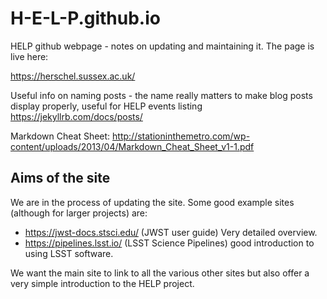 # H-E-L-P.github.io
HELP github webpage - notes on updating and maintaining it. The page is live here:

https://herschel.sussex.ac.uk/

Useful info on naming posts - the name really matters to make blog posts display properly,  useful for HELP events listing https://jekyllrb.com/docs/posts/

Markdown Cheat Sheet: http://stationinthemetro.com/wp-content/uploads/2013/04/Markdown_Cheat_Sheet_v1-1.pdf 

## Aims of the site

We are in the process of updating the site. Some good example sites (although for larger projects) are:

- https://jwst-docs.stsci.edu/ (JWST user guide) Very detailed overview.
- https://pipelines.lsst.io/ (LSST Science Pipelines) good introduction to using LSST software.

We want the main site to link to all the various other sites but also offer a very simple introduction to the HELP project.
